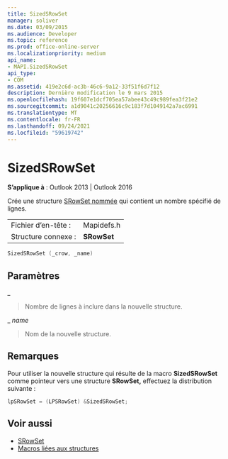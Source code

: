 ```yaml
---
title: SizedSRowSet
manager: soliver
ms.date: 03/09/2015
ms.audience: Developer
ms.topic: reference
ms.prod: office-online-server
ms.localizationpriority: medium
api_name:
- MAPI.SizedSRowSet
api_type:
- COM
ms.assetid: 419e2c6d-ac3b-46c6-9a12-33f51f6d7f12
description: Dernière modification le 9 mars 2015
ms.openlocfilehash: 19f607e1dcf705ea57abee43c49c989fea3f21e2
ms.sourcegitcommit: a1d9041c20256616c9c183f7d1049142a7ac6991
ms.translationtype: MT
ms.contentlocale: fr-FR
ms.lasthandoff: 09/24/2021
ms.locfileid: "59619742"
---
```

# <a name="sizedsrowset"></a>SizedSRowSet

**S’applique à** : Outlook 2013 | Outlook 2016 
  
Crée une structure [SRowSet nommée](srowset.md) qui contient un nombre spécifié de lignes. 
  
|||
|:-----|:-----|
|Fichier d’en-tête :  <br/> |Mapidefs.h  <br/> |
|Structure connexe :  <br/> |**SRowSet** <br/> |
   
```cpp
SizedSRowSet (_crow, _name)
```

## <a name="parameters"></a>Paramètres

_
  
> Nombre de lignes à inclure dans la nouvelle structure.
    
_ _name_
  
> Nom de la nouvelle structure.
    
## <a name="remarks"></a>Remarques

Pour utiliser la nouvelle structure qui résulte de la macro **SizedSRowSet** comme pointeur vers une structure **SRowSet,** effectuez la distribution suivante : 
  
```cpp
lpSRowSet = (LPSRowSet) &SizedSRowSet;

```

## <a name="see-also"></a>Voir aussi

- [SRowSet](srowset.md)
- [Macros liées aux structures](macros-related-to-structures.md)

